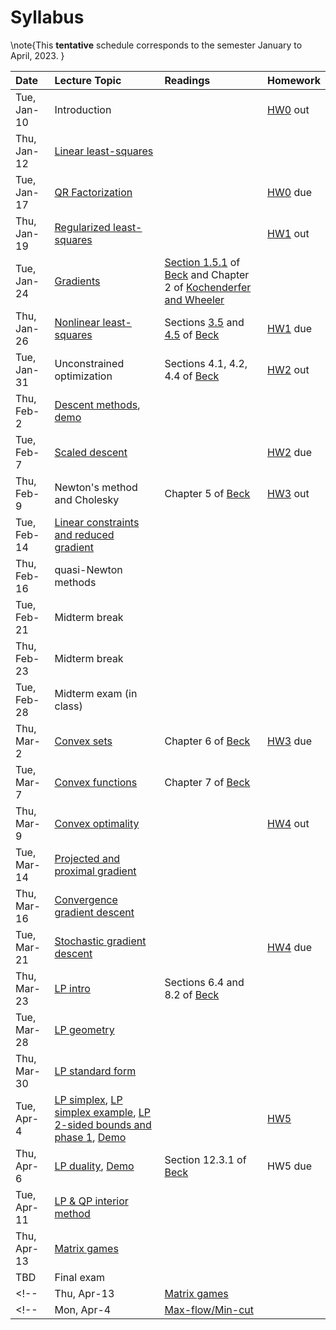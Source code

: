 [BeckLink]: https://epubs.siam.org/doi/book/10.1137/1.9781611973655
[KochenderferLink]: https://algorithmsbook.com/optimization/files/optimization.pdf

# Syllabus

\note{This **tentative** schedule corresponds to the semester January to April, 2023.  }

| Date | Lecture Topic | Readings  | Homework |
|:---|:---|:---|:---|
| Tue, Jan-10 | Introduction | | [HW0](../homework/hw0) out |
| Thu, Jan-12 | [Linear least-squares](least-squares)  | | |
| Tue, Jan-17 | [QR Factorization](qr-factorization) | | [HW0](../homework/hw0) due |
| Thu, Jan-19 | [Regularized least-squares](regularized-least-squares) | | [HW1](../homework/hw1) out|
| Tue, Jan-24 | [Gradients](gradients) | [Section 1.5.1](https://doi.org/10.1137/1.9781611973655.ch3) of [Beck][BeckLink] and Chapter 2 of [Kochenderfer and Wheeler][KochenderferLink] | |
| Thu, Jan-26 | [Nonlinear least-squares](nonlinear-least-squares) | Sections [3.5](https://doi.org/10.1137/1.9781611973655.ch3) and [4.5](https://epubs.siam.org/doi/abs/10.1137/1.9781611973655.ch4) of [Beck][BeckLink] | [HW1](../homework/hw1) due |
| Tue, Jan-31 | Unconstrained optimization | Sections 4.1, 4.2, 4.4 of [Beck][BeckLink] | [HW2](../homework/hw2) out |
| Thu, Feb-2  | [Descent methods](/notes/gradient-descent.pdf), [demo](/notes/gradient-descent) | | |
| Tue, Feb-7  | [Scaled descent](/notes/scaled-and-newton-descent.pdf) | | [HW2](../homework/hw2) due |
| Thu, Feb-9  | Newton's method and Cholesky| Chapter 5 of [Beck][BeckLink] | [HW3](../homework/hw3) out |
| Tue, Feb-14 | [Linear constraints and reduced gradient](/notes/linear-constraints.pdf) | | |
| Thu, Feb-16 | quasi-Newton methods | | |
| Tue, Feb-21 | Midterm break |||
| Thu, Feb-23 | Midterm break |||
| Tue, Feb-28 | Midterm exam (in class) | | |
| Thu, Mar-2  | [Convex sets](/notes/convex-sets.pdf) | Chapter 6 of [Beck][BeckLink]| [HW3](../homework/hw3) due |
| Tue, Mar-7  | [Convex functions](/notes/convex-functions.pdf) | Chapter 7 of [Beck][BeckLink] | |
| Thu, Mar-9  | [Convex optimality](/notes/normal-cone-optimality.pdf) | | [HW4](../homework/hw4.pdf) out |
| Tue, Mar-14 | [Projected and proximal gradient](/notes/projection.pdf) | | |
| Thu, Mar-16 | [Convergence gradient descent](/notes/convergence-gradient-descent.pdf) | | |
| Tue, Mar-21 | [Stochastic gradient descent](/notes/stochastic-gradient-descent.pdf) | | [HW4](../homework/hw4.pdf) due |
| Thu, Mar-23 | [LP intro](/notes/lin-prog-apps.pdf) | Sections 6.4 and 8.2 of [Beck][BeckLink] | |
| Tue, Mar-28 | [LP geometry](/notes/lp-geometry.pdf) |||
| Thu, Mar-30 | [LP standard form](/notes/lp-standard-form.pdf) | | |
| Tue, Apr-4  | [LP simplex](lp-simplex.pdf), [LP simplex example](/notes/lp-simplex-example.pdf), [LP 2-sided bounds and phase 1](/notes/lp-simplex-bnds-2phase.pdf), [Demo](/notes/lp-jump)  | | [HW5](../homework/hw5.pdf) |
| Thu, Apr-6  | [LP duality](/notes/lp-duality.pdf), [Demo](/notes/lp-duality) | Section 12.3.1 of [Beck][BeckLink] | HW5 due |
| Tue, Apr-11 | [LP & QP interior method](lp-qp-barrier.pdf) | | |
| Thu, Apr-13 | [Matrix games](/notes/lp-games.pdf) | | |
| TBD | Final exam | | |
<!-- | Thu, Apr-13 | [Matrix games](/notes/lp-games.pdf) | | [HW6](/homework/hw6.pdf) out (due Apr 11) |  -->
<!-- | Mon, Apr-4 | [Max-flow/Min-cut](/notes/max-flow-min-cut.pdf) | | | -->
